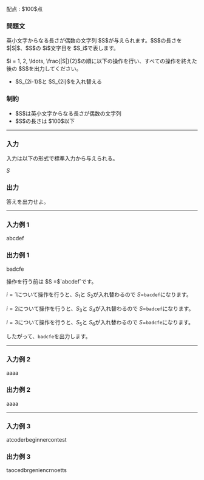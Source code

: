 
<div>

<span>

<span>

<p>
配点 : $100$点
</p>

<div>

<section>

### **問題文**

<p>
英小文字からなる長さが偶数の文字列 $S$が与えられます。$S$の長さを $|S|$、$S$の $i$文字目を $S_i$で表します。  
</p>

<p>
$i = 1, 2, \ldots, \frac{|S|}{2}$の順に以下の操作を行い、すべての操作を終えた後の $S$を出力してください。  
</p>

<ul>

<li>
$S_{2i-1}$と $S_{2i}$を入れ替える 
</li>

</ul>

</section>

</div>

<div>

<section>

### **制約**

<ul>

<li>
$S$は英小文字からなる長さが偶数の文字列
</li>

<li>
$S$の長さは $100$以下
</li>

</ul>

</section>

</div>

---

<div>

<div>

<section>

### **入力**

<p>
入力は以下の形式で標準入力から与えられる。
</p>

<div>

$S$
</div>

</section>

</div>

<div>

<section>

### **出力**

<p>
答えを出力せよ。
</p>

</section>

</div>

</div>

---

<div>

<section>

### **入力例 1**

<div>

abcdef

</div>

</section>

</div>

<div>

<section>

### **出力例 1**

<div>

badcfe

</div>

<p>
操作を行う前は $S =$`abcdef`です。

$i = 1$について操作を行うと、$S_1$と $S_2$が入れ替わるので $S =$`bacdef`になります。

$i = 2$について操作を行うと、$S_3$と $S_4$が入れ替わるので $S =$`badcef`になります。

$i = 3$について操作を行うと、$S_5$と $S_6$が入れ替わるので $S =$`badcfe`になります。

したがって、`badcfe`を出力します。
</p>

</section>

</div>

---

<div>

<section>

### **入力例 2**

<div>

aaaa

</div>

</section>

</div>

<div>

<section>

### **出力例 2**

<div>

aaaa

</div>

</section>

</div>

---

<div>

<section>

### **入力例 3**

<div>

atcoderbeginnercontest

</div>

</section>

</div>

<div>

<section>

### **出力例 3**

<div>

taocedbrgeniencrnoetts

</div>

</section>

</div>

</span>

</span>

</div>
